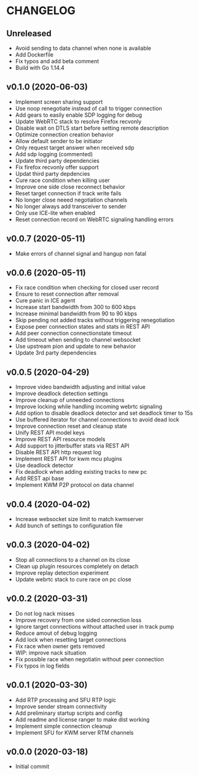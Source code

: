 # CHANGELOG

## Unreleased

- Avoid sending to data channel when none is available
- Add Dockerfile
- Fix typos and add beta comment
- Build with Go 1.14.4


## v0.1.0 (2020-06-03)

- Implement screen sharing support
- Use noop renegotiate instead of call to trigger connection
- Add gears to easily enable SDP logging for debug
- Update WebRTC stack to resolve Firefox recvonly
- Disable wait on DTLS start before setting remote description
- Optimize connection creation behavior
- Allow default sender to be initiator
- Only request target answer when received sdp
- Add sdp logging (commented)
- Update third party dependencies
- Fix firefox recvonly offer support
- Updat third party depdencies
- Cure race condition when killing user
- Improve one side close reconnect behavior
- Reset target connection if track write fails
- No longer close neeed negotiation channels
- No longer always add transceiver to sender
- Only use ICE-lite when enabled
- Reset connection record on WebRTC signaling handling errors


## v0.0.7 (2020-05-11)

- Make errors of channel signal and hangup non fatal


## v0.0.6 (2020-05-11)

- Fix race condition when checking for closed user record
- Ensure to reset connection after removal
- Cure panic in ICE agent
- Increase start bandwidth from 300 to 600 kbps
- Increase minimal bandwidth from 90 to 90 kbps
- Skip pending not added tracks without triggering renegotiation
- Expose peer connection states and stats in REST API
- Add peer connection connectionstate timeout
- Add timeout when sending to channel websocket
- Use upstream pion and update to new behavior
- Update 3rd party dependencies


## v0.0.5 (2020-04-29)

- Improve video bandwidth adjusting and initial value
- Improve deadlock detection settings
- Improve cleanup of unneeded connections
- Improve locking while handling incoming webrtc signaling
- Add option to disable deadlock detector and set deadlock timer to 15s
- Use buffered iterator for channel connections to avoid dead lock
- Improve connection reset and cleanup state
- Unify REST API model keys
- Improve REST API resource models
- Add support to jitterbuffer stats via REST API
- Disable REST API http request log
- Implement REST API for kwm mcu plugins
- Use deadlock detector
- Fix deadlock when adding existing tracks to new pc
- Add REST api base
- Implement KWM P2P protocol on data channel


## v0.0.4 (2020-04-02)

- Increase websocket size limit to match kwmserver
- Add bunch of settings to configuration file


## v0.0.3 (2020-04-02)

- Stop all connections to a channel on its close
- Clean up plugin resources completely on detach
- Improve replay detection experiment
- Update webrtc stack to cure race on pc close


## v0.0.2 (2020-03-31)

- Do not log nack misses
- Improve recovery from one sided connection loss
- Ignore target connections without attached user in track pump
- Reduce amout of debug logging
- Add lock when resetting target connections
- Fix race when owner gets removed
- WIP: improve nack situation
- Fix possible race when negotiatin without peer connection
- Fix typos in log fields


## v0.0.1 (2020-03-30)

- Add RTP processing and SFU RTP logic
- Improve sender stream connectivity
- Add preliminary startup scripts and config
- Add readme and license ranger to make dist working
- Implement simple connection cleanup
- Implement SFU for KWM server RTM channels


## v0.0.0 (2020-03-18)

- Initial commit

